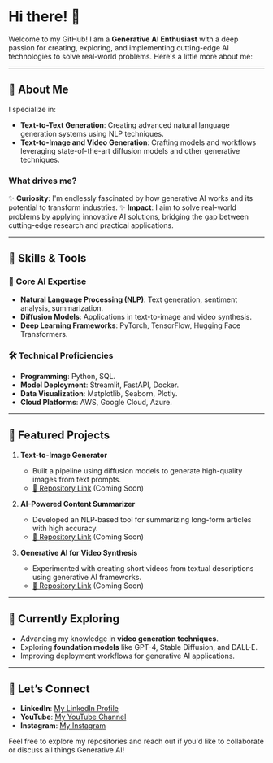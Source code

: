 # Hi there! 👋

Welcome to my GitHub! I am a **Generative AI Enthusiast** with a deep passion for creating, exploring, and implementing cutting-edge AI technologies to solve real-world problems. Here's a little more about me:

---

## 🚀 About Me

I specialize in:
- **Text-to-Text Generation**: Creating advanced natural language generation systems using NLP techniques.
- **Text-to-Image and Video Generation**: Crafting models and workflows leveraging state-of-the-art diffusion models and other generative techniques.

### What drives me?
✨ **Curiosity**: I'm endlessly fascinated by how generative AI works and its potential to transform industries.
✨ **Impact**: I aim to solve real-world problems by applying innovative AI solutions, bridging the gap between cutting-edge research and practical applications.

---

## 🔧 Skills & Tools

### 🧠 Core AI Expertise
- **Natural Language Processing (NLP)**: Text generation, sentiment analysis, summarization.
- **Diffusion Models**: Applications in text-to-image and video synthesis.
- **Deep Learning Frameworks**: PyTorch, TensorFlow, Hugging Face Transformers.

### 🛠️ Technical Proficiencies
- **Programming**: Python, SQL.
- **Model Deployment**: Streamlit, FastAPI, Docker.
- **Data Visualization**: Matplotlib, Seaborn, Plotly.
- **Cloud Platforms**: AWS, Google Cloud, Azure.

---

## 🌟 Featured Projects

1. **Text-to-Image Generator**
   - Built a pipeline using diffusion models to generate high-quality images from text prompts.
   - [🔗 Repository Link](#) (Coming Soon)

2. **AI-Powered Content Summarizer**
   - Developed an NLP-based tool for summarizing long-form articles with high accuracy.
   - [🔗 Repository Link](#) (Coming Soon)

3. **Generative AI for Video Synthesis**
   - Experimented with creating short videos from textual descriptions using generative AI frameworks.
   - [🔗 Repository Link](#) (Coming Soon)

---

## 🌱 Currently Exploring

- Advancing my knowledge in **video generation techniques**.
- Exploring **foundation models** like GPT-4, Stable Diffusion, and DALL·E.
- Improving deployment workflows for generative AI applications.

---

## 🤝 Let’s Connect

- **LinkedIn**: [My LinkedIn Profile](#)
- **YouTube**: [My YouTube Channel](#)
- **Instagram**: [My Instagram](#)

Feel free to explore my repositories and reach out if you'd like to collaborate or discuss all things Generative AI!
